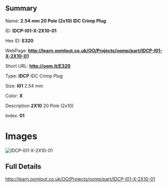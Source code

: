 

## Summary
 
Name: __2.54 mm 20 Pole (2x10) IDC Crimp Plug__

ID: __IDCP-I01-X-2X10-01__

Hex ID: __E320__

WebPage: __http://learn.oomlout.co.uk/OO/Projects/oomp/part/IDCP-I01-X-2X10-01__

Short URL: __http://oom.lt/E320__


Type: __IDCP__ IDC Crimp Plug 

Size: __I01__ 2.54 mm 

Color: __X__  

Description __2X10__ 20 Pole (2x10) 

Index: __01__


# Images
![IDCP-I01-X-2X10-01](http://oomlout.com/oomp-gen/parts/IDCP-I01-X-2X10-01/IDCP-I01-X-2X10-01_420.jpg)



## Full Details

 http://learn.oomlout.co.uk/OO/Projects/oomp/part/IDCP-I01-X-2X10-01















